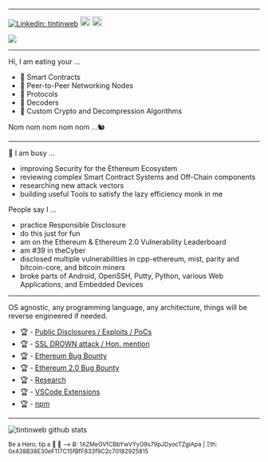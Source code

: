 ____
[![Linkedin: tintinweb](https://img.shields.io/badge/-tintinweb-blue?style=flat-square&logo=Linkedin&logoColor=white&link=https://www.linkedin.com/in/martin-ortner-bb40a9126/)](https://www.linkedin.com/in/martin-ortner-bb40a9126/) [<img height="20px" src="https://cdn.svgporn.com/logos/visual-studio-code.svg">](https://marketplace.visualstudio.com/publishers/tintinweb) [<img height="20px" src="https://telegram.org/img/t_logo.svg">](https://t.me/tintinweb)



![](https://media1.giphy.com/media/ieaUdBJJC19uw/200.webp?cid=ecf05e47cmnjal9q24yrgifjx1aumi0wk7c4vomqzfqjq2by&rid=200.webp)
____


Hi, I am eating your ...

- 🍪 Smart Contracts
- 🍪 Peer-to-Peer Networking Nodes
- 🍪 Protocols
- 🍪 Decoders
- 🍪 Custom Crypto and Decompression Algorithms

Nom nom nom nom nom ...🐿️

____

🧙‍ I am busy ...

- improving Security for the Ethereum Ecosystem
- reviewing complex Smart Contract Systems and Off-Chain components
- researching new attack vectors
- building useful Tools to satisfy the lazy efficiency monk in me

People say I ...

- practice Responsible Disclosure
- do this just for fun
- am on the Ethereum & Ethereum 2.0 Vulnerability Leaderboard
- am #39 in theCyber
- disclosed multiple vulnerabilities in cpp-ethereum, mist, parity and bitcoin-core, and bitcoin miners 
- broke parts of Android, OpenSSH, Putty, Python, various Web Applications, and Embedded Devices

____

OS agnostic, any programming language, any architecture, things will be reverse engineered if needed.


- 🏆 - [Public Disclosures / Exploits / PoCs](https://github.com/tintinweb/pub)
- 🏆 - [SSL DROWN attack / Hon. mention ](https://github.com/nimia/public_drown_scanner/blob/master/CONTRIBUTORS.md)
- 🏆 - [Ethereum Bug Bounty](https://bounty.ethereum.org/)
- 🏆 - [Ethereum 2.0 Bug Bounty](http://eth2bounty.ethereum.org/)
- 🏆 - [Research](https://consensys.net/diligence/research/)
- 🏆 - [VSCode Extensions](https://marketplace.visualstudio.com/publishers/tintinweb)
- 🏆 - [npm](https://www.npmjs.com/~tintinweb)


____

![tintinweb github stats](https://github-readme-stats.vercel.app/api?username=tintinweb&hide=["issues"]&show_icons=true)

<sup>
Be a Hero, tip a 🍺 🙂 ⟶ Ƀ: 1AZMeGVfCBbYwVYyG9s79pJDyocTZgiApa | Ξth: 0x438B38E30eF117C15fBfF833f9C2c70182925815
</sup>
